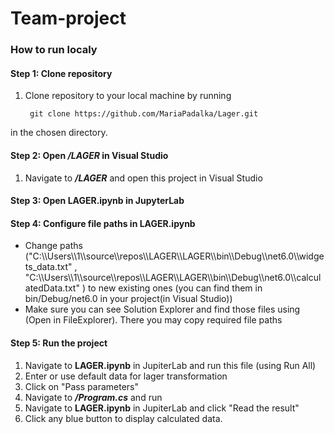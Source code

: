 # Team-project



### How to run localy

#### Step 1: Clone repository
1. Clone repository to your local machine by running  

        git clone https://github.com/MariaPadalka/Lager.git  

in the chosen directory.

#### Step 2: Open ***/LAGER*** in Visual Studio
1. Navigate to ***/LAGER*** and open this project in Visual Studio  

#### Step 3: Open **LAGER.ipynb** in JupyterLab

#### Step 4: Configure file paths in LAGER.ipynb
 - Change paths ("C:\\\\Users\\\\1\\\\source\\\\repos\\\\LAGER\\\\LAGER\\\\bin\\\\Debug\\\\net6.0\\\\widgets_data.txt" , "C:\\\\Users\\\\1\\\\source\\\\repos\\\\LAGER\\\\LAGER\\\\bin\\\\Debug\\\\net6.0\\\\calculatedData.txt" )
to new existing ones (you can find them in bin/Debug/net6.0 in your project(in Visual Studio))
 - Make sure you can see Solution Explorer and find those files using (Open in FileExplorer). There you may copy required file paths


#### Step 5: Run the project
1. Navigate to **LAGER.ipynb** in JupiterLab and run this file (using Run All)
2. Enter or use default data for lager transformation
3. Click on "Pass parameters"
4. Navigate to ***/Program.cs*** and run  
5. Navigate to **LAGER.ipynb** in JupiterLab and click "Read the result"
6. Click any blue button to display calculated data.







